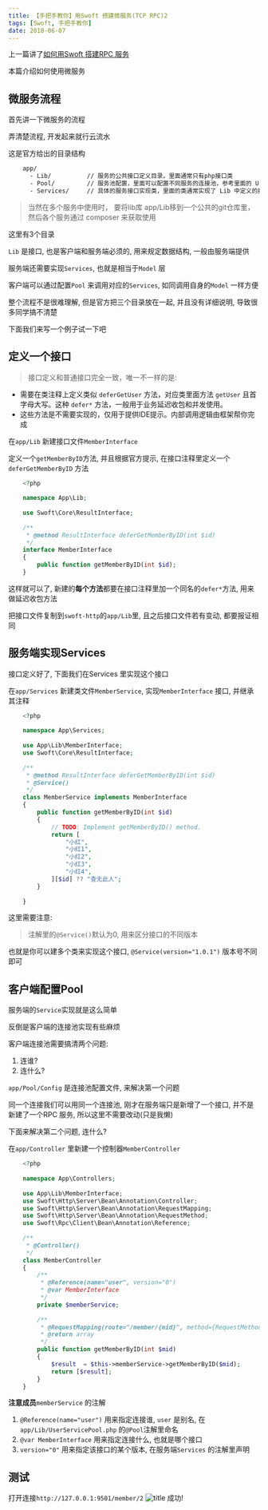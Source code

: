 ```yaml
---
title: 【手把手教你】用Swoft 搭建微服务(TCP RPC)2
tags: [Swoft, 手把手教你]
date: 2018-06-07
---
```


上一篇讲了[如何用Swoft 搭建RPC 服务](/2018-06-06/swoft/用Swoft%20搭建微服务(TCP%20RPC))

本篇介绍如何使用微服务

## 微服务流程
首先讲一下微服务的流程

弄清楚流程, 开发起来就行云流水

这是官方给出的目录结构

```bash
    app/
      - Lib/          // 服务的公共接口定义目录，里面通常只有php接口类
      - Pool/         // 服务池配置，里面可以配置不同服务的连接池，参考里面的 UserServicePool
      - Services/     // 具体的服务接口实现类，里面的类通常实现了 Lib 中定义的接口
```

> 当然在多个服务中使用时， 要将lib库 app/Lib移到一个公共的git仓库里，然后各个服务通过 composer 来获取使用

这里有3个目录

`Lib` 是接口, 也是客户端和服务端必须的, 用来规定数据结构, 一般由服务端提供

服务端还需要实现`Services`, 也就是相当于`Model` 层

客户端可以通过配置`Pool` 来调用对应的`Services`, 如同调用自身的`Model` 一样方便

整个流程不是很难理解, 但是官方把三个目录放在一起, 并且没有详细说明, 导致很多同学搞不清楚

下面我们来写一个例子试一下吧
## 定义一个接口

> 接口定义和普通接口完全一致，唯一不一样的是:
- 需要在类注释上定义类似 `deferGetUser` 方法，对应类里面方法 `getUser` 且首字母大写。这种 `defer*` 方法，一般用于业务延迟收包和并发使用。
- 这些方法是不需要实现的，仅用于提供IDE提示。内部调用逻辑由框架帮你完成


在`app/Lib` 新建接口文件`MemberInterface`

定义一个`getMemberByID`方法, 并且根据官方提示, 在接口注释里定义一个`deferGetMemberByID` 方法

```php
    <?php
    
    namespace App\Lib;
    
    use Swoft\Core\ResultInterface;
    
    /**
     * @method ResultInterface deferGetMemberByID(int $id)
     */
    interface MemberInterface
    {
        public function getMemberByID(int $id);
    }
```

这样就可以了, 新建的**每个方法**都要在接口注释里加一个同名的`defer*`方法, 用来做延迟收包方法

把接口文件复制到`swoft-http`的`app/Lib`里, 且之后接口文件若有变动, 都要报证相同

## 服务端实现Services
接口定义好了, 下面我们在Services 里实现这个接口

在`app/Services` 新建类文件`MemberService`, 实现`MemberInterface` 接口, 并继承其注释

```php
    <?php
    
    namespace App\Services;
    
    use App\Lib\MemberInterface;
    use Swoft\Core\ResultInterface;
    
    /**
     * @method ResultInterface deferGetMemberByID(int $id)
     * @Service()
     */
    class MemberService implements MemberInterface
    {
        public function getMemberByID(int $id)
        {
            // TODO: Implement getMemberByID() method.
            return [
                "小红",
                "小红1",
                "小红2",
                "小红3",
                "小红4",
            ][$id] ?? "查无此人";
        }
    
    }
```

这里需要注意:
> 注解里的`@Service()`默认为0, 用来区分接口的不同版本

也就是你可以建多个类来实现这个接口, `@Service(version="1.0.1")` 版本号不同即可

## 客户端配置Pool
服务端的`Service`实现就是这么简单

反倒是客户端的连接池实现有些麻烦

客户端连接池需要搞清两个问题:

1. 连谁?
2. 连什么?

`app/Pool/Config` 是连接池配置文件, 来解决第一个问题

同一个连接我们可以用同一个连接池, 刚才在服务端只是新增了一个接口, 并不是新建了一个RPC 服务, 所以这里不需要改动(只是我懒)

下面来解决第二个问题, 连什么?

在`app/Controller` 里新建一个控制器`MemberController`

```php
    <?php
    
    namespace App\Controllers;
    
    use App\Lib\MemberInterface;
    use Swoft\Http\Server\Bean\Annotation\Controller;
    use Swoft\Http\Server\Bean\Annotation\RequestMapping;
    use Swoft\Http\Server\Bean\Annotation\RequestMethod;
    use Swoft\Rpc\Client\Bean\Annotation\Reference;
    
    /**
     * @Controller()
     */
    class MemberController
    {
        /**
         * @Reference(name="user", version="0")
         * @var MemberInterface
         */
        private $memberService;
    
        /**
         * @RequestMapping(route="/member/{mid}", method={RequestMethod::GET})
         * @return array
         */
        public function getMemberByID(int $mid)
        {
            $result  = $this->memberService->getMemberByID($mid);
            return [$result];
        }
    }
```

**注意成员**`memberService` 的注解

1. `@Reference(name="user")` 用来指定连接谁, `user` 是别名, 在`app/Lib/UserServicePool.php` 的`@Pool`注解里命名
2. `@var MemberInterface` 用来指定连接什么, 也就是哪个接口
3. `version="0"` 用来指定该接口的某个版本, 在服务端`Services` 的注解里声明


## 测试
打开连接`http://127.0.0.1:9501/member/2`
![title](5b17a847ab6441649600174a.png)
成功!